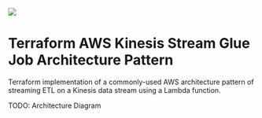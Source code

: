 ![](https://img.shields.io/badge/-Work%20in%20Progress-f00?style=for-the-badge)

# Terraform AWS Kinesis Stream Glue Job Architecture Pattern

Terraform implementation of a commonly-used AWS architecture pattern of streaming ETL on a Kinesis data stream using a Lambda function.

TODO: Architecture Diagram
